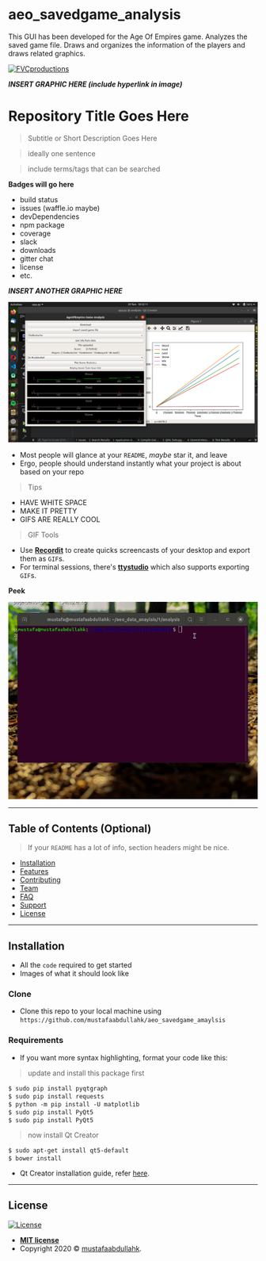 # aeo_savedgame_analysis
This GUI has been developed for the Age Of Empires game. Analyzes the saved game file. Draws and organizes the information of the players and draws related graphics.

<a href="http://fvcproductions.com"><img src="https://avatars1.githubusercontent.com/u/4284691?v=3&s=200" title="FVCproductions" alt="FVCproductions"></a>

<!-- [![FVCproductions](https://avatars1.githubusercontent.com/u/4284691?v=3&s=200)](http://fvcproductions.com) -->

***INSERT GRAPHIC HERE (include hyperlink in image)***

# Repository Title Goes Here

> Subtitle or Short Description Goes Here

> ideally one sentence

> include terms/tags that can be searched

**Badges will go here**

- build status
- issues (waffle.io maybe)
- devDependencies
- npm package
- coverage
- slack
- downloads
- gitter chat
- license
- etc.

***INSERT ANOTHER GRAPHIC HERE***

[![INSERT YOUR GRAPHIC HERE](https://github.com/mustafaabdullahk/aeo_savedgame_analysis/blob/master/Screenshot_1.png)]()

- Most people will glance at your `README`, *maybe* star it, and leave
- Ergo, people should understand instantly what your project is about based on your repo

> Tips

- HAVE WHITE SPACE
- MAKE IT PRETTY
- GIFS ARE REALLY COOL

> GIF Tools

- Use <a href="http://recordit.co/" target="_blank">**Recordit**</a> to create quicks screencasts of your desktop and export them as `GIF`s.
- For terminal sessions, there's <a href="https://github.com/chjj/ttystudio" target="_blank">**ttystudio**</a> which also supports exporting `GIF`s.

**Peek**

![Recordit GIF](https://github.com/mustafaabdullahk/aeo_savedgame_analysis/blob/master/tutorial.gif)

---

## Table of Contents (Optional)

> If your `README` has a lot of info, section headers might be nice.

- [Installation](#installation)
- [Features](#features)
- [Contributing](#contributing)
- [Team](#team)
- [FAQ](#faq)
- [Support](#support)
- [License](#license)


---




## Installation

- All the `code` required to get started
- Images of what it should look like

### Clone

- Clone this repo to your local machine using `https://github.com/mustafaabdullahk/aeo_savedgame_amaylsis`

### Requirements

- If you want more syntax highlighting, format your code like this:

> update and install this package first

```shell
$ sudo pip install pyqtgraph
$ sudo pip install requests
$ python -m pip install -U matplotlib
$ sudo pip install PyQt5
$ sudo pip install PyQt5
```

> now install Qt Creator

```shell
$ sudo apt-get install qt5-default
$ bower install
```

- Qt Creator installation guide, refer <a href="https://wiki.qt.io/Install_Qt_5_on_Ubuntu" target="_blank">here</a>.

---

## License

[![License](http://img.shields.io/:license-mit-blue.svg?style=flat-square)](http://badges.mit-license.org)

- **[MIT license](http://opensource.org/licenses/mit-license.php)**
- Copyright 2020 © <a href="http://github.com/mustafaabdullahk/aeo/savedgame/analysis" target="_blank">mustafaabdullahk</a>.
